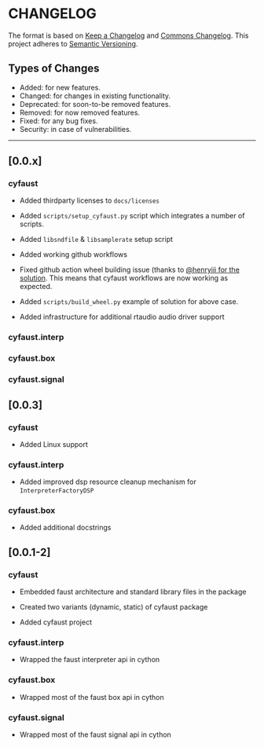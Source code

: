 # CHANGELOG

The format is based on [Keep a Changelog](https://keepachangelog.com/en/1.0.0/) and [Commons Changelog](https://common-changelog.org). This project adheres to [Semantic Versioning](https://semver.org/spec/v2.0.0.html).

## Types of Changes

- Added: for new features.
- Changed: for changes in existing functionality.
- Deprecated: for soon-to-be removed features.
- Removed: for now removed features.
- Fixed: for any bug fixes.
- Security: in case of vulnerabilities.

---

## [0.0.x]

### cyfaust

- Added thirdparty licenses to `docs/licenses`

- Added `scripts/setup_cyfaust.py` script which integrates a number of scripts.

- Added `libsndfile` & `libsamplerate` setup script

- Added working github workflows

- Fixed github action wheel building issue (thanks to [@henryiii for the solution](https://github.com/pypa/wheel/issues/573#issuecomment-1902083893!). This means that cyfaust workflows are now working as expected.

- Added `scripts/build_wheel.py` example of solution for above case.

- Added infrastructure for additional rtaudio audio driver support

### cyfaust.interp

### cyfaust.box

### cyfaust.signal



## [0.0.3]

### cyfaust

- Added Linux support

### cyfaust.interp

- Added improved dsp resource cleanup mechanism for `InterpreterFactoryDSP`

### cyfaust.box

- Added additional docstrings


## [0.0.1-2]

### cyfaust

- Embedded faust architecture and standard library files in the package

- Created two variants (dynamic, static) of cyfaust package

- Added cyfaust project

### cyfaust.interp

- Wrapped the faust interpreter api in cython

### cyfaust.box

- Wrapped most of the faust box api in cython

### cyfaust.signal

- Wrapped most of the faust signal api in cython
